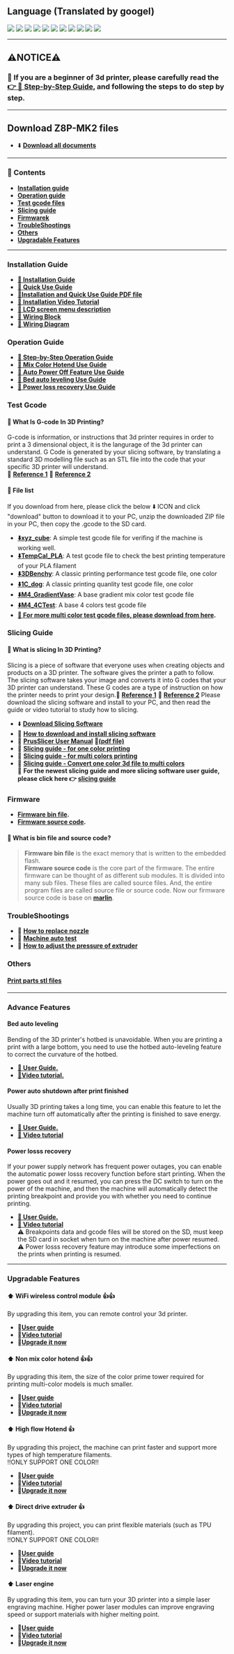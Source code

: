 ## Language (Translated by googel)
[![](../lanpic/ES.png)](https://github-com.translate.goog/ZONESTAR3D/Z8P/tree/main/Z8P-MK2?_x_tr_sl=en&_x_tr_tl=es)
[![](../lanpic/PT.png)](https://github-com.translate.goog/ZONESTAR3D/Z8P/tree/main/Z8P-MK2?_x_tr_sl=en&_x_tr_tl=pt)
[![](../lanpic/FR.png)](https://github-com.translate.goog/ZONESTAR3D/Z8P/tree/main/Z8P-MK2?_x_tr_sl=en&_x_tr_tl=fr)
[![](../lanpic/RU.png)](https://github-com.translate.goog/ZONESTAR3D/Z8P/tree/main/Z8P-MK2?_x_tr_sl=en&_x_tr_tl=ru)
[![](../lanpic/IT.png)](https://github-com.translate.goog/ZONESTAR3D/Z8P/tree/main/Z8P-MK2?_x_tr_sl=en&_x_tr_tl=it)
[![](../lanpic/DE.png)](https://github-com.translate.goog/ZONESTAR3D/Z8P/tree/main/Z8P-MK2?_x_tr_sl=en&_x_tr_tl=de)
[![](../lanpic/PL.png)](https://github-com.translate.goog/ZONESTAR3D/Z8P/tree/main/Z8P-MK2?_x_tr_sl=en&_x_tr_tl=pl)
[![](../lanpic/KR.png)](https://github-com.translate.goog/ZONESTAR3D/Z8P/tree/main/Z8P-MK2?_x_tr_sl=en&_x_tr_tl=ko)
[![](../lanpic/JP.png)](https://github-com.translate.goog/ZONESTAR3D/Z8P/tree/main/Z8P-MK2?_x_tr_sl=en&_x_tr_tl=ja)
[![](../lanpic/SA.png)](https://github-com.translate.goog/ZONESTAR3D/Z8P/tree/main/Z8P-MK2?_x_tr_sl=en&_x_tr_tl=ar)
[![](../lanpic/CN.png)](https://github-com.translate.goog/ZONESTAR3D/Z8P/tree/main/Z8P-MK2?_x_tr_sl=en&_x_tr_tl=zh-CN)

------
## :warning:NOTICE:warning:
### :loudspeaker: If you are a beginner of 3d printer, please carefully read the [:point_right: :book: Step-by-Step Guide](./step_by_step.md), and following the steps to do step by step.    

------
## Download Z8P-MK2 files
- :arrow_down: [**Download all documents**]()  

------
### :book: Contents
- **[Installation guide](#installation-guide)**  
- **[Operation guide](#operation-guide)**  
- **[Test gcode files](#test-gcode)**
- **[Slicing guide](#slicing-guide)**
- **[Firmwarek](#firmware)**
- **[TroubleShootings](#troubleshootings)**
- **[Others](#print-parts-stl-files)**
- **[Upgradable Features](#upgradable-features)**

-----
### Installation Guide
- **[:book: Installation Guide](./1-Installation_Guide/readme.md)** 
- **[:book: Quick Use Guide](./2-Operation_Guide/readme.md)** 
- **[:blue_book:Installation and Quick Use Guide PDF file](./Z8PMK2_Installation_and_quick_use_guide.pdf)**
- **[:movie_camera: Installation Video Tutorial](https://youtu.be/Xa3Q1m6HbDI)** 
- **[:book: LCD screen menu description]()**
- **[:art: Wiring Block](./1-Installation_Guide/Z8PMK2_Wiring_Block.jpg)**
- **[:art: Wiring Diagram](./1-Installation_Guide/Z8PM4-MK2_Wiring_Diagram.jpg)**

### Operation Guide
- **[:book: Step-by-Step Operation Guide](./Z8PM4-Step-by-step-guide.md)**   
- **[:book: Mix Color Hotend Use Guide](./mix-color-hotend-use-guide.md)**
- **[:book: Auto Power Off Feature Use Guide](#power-auto-shutdown-after-print-finished)**
- **[:book: Bed auto leveling Use Guide](#bed-auto-leveling)**
- **[:book: Power loss recovery Use Guide](#power-losss-recovery)**

### Test Gcode
#### :pencil: What Is G-code In 3D Printing?
G-code is information, or instructions that 3d printer requires in order to print a 3 dimensional object, it is the langurage of the 3d printer can understand. G Code is generated by your slicing software, by translating a standard 3D modelling file such as an STL file into the code that your specific 3D printer will understand.    
:page_with_curl: [**Reference 1**](https://beginner3dprinting.com/what-is-g-code-in-3d-printing/)  :page_with_curl: [**Reference 2**](https://www.reprap.org/wiki/G-code)     
#### :book: File list
If you download from here, please click the below :arrow_down: ICON and click "download" button to download it to your PC, unzip the downloaded ZIP file in your PC, then copy the .gcode to the SD card.
- **[:arrow_down:xyz_cube](./3-TestGcode//xyz_cube.zip)**:           A simple test gcode file for verifing if the machine is working well.  
- **[:arrow_down:TempCal_PLA](./3-TestGcode//TempCal_PLA.zip)**:        A test gcode file to check the best printing temperature of your PLA filament
- **[:arrow_down:3DBenchy](./3-TestGcode/3DBenchy.zip)**:        A classic printing performance test gcode file, one color
- **[:arrow_down:1C_dog](./3-TestGcode/dog.zip)**:             A classic printing quanlity test gcode file, one color
- **[:arrow_down:M4_GradientVase](./3-TestGcode/M4_GradientVase.zip)**:  A base gradient mix color test gcode file
- **[:arrow_down:M4_4CTest](./3-TestGcode/M4_4CTest.zip)**:  A base 4 colors test gcode file
- **[:file_folder: For more multi color test gcode files, please download from here](https://github.com/ZONESTAR3D/Slicing-Guide/tree/master/PrusaSlicer/test_gcode/M4/readme.md).**

### Slicing Guide
#### :pencil: What is slicing In 3D Printing?
Slicing is a piece of software that everyone uses when creating objects and products on a 3D printer. The software gives the printer a path to follow. The slicing software takes your image and converts it into G codes that your 3D printer can understand. These G codes are a type of instruction on how the printer needs to print your design.:page_with_curl: [**Reference 1**](https://loveandrobots.com/what-is-slicing-in-3d-printing/)  :page_with_curl: [**Reference 2**](https://en.wikipedia.org/wiki/Slicer_(3D_printing))     
Please download the slicing software and install to your PC, and then read the guide or video tutorial to study how to slicing.
- :arrow_down: [**Download Slicing Software**](https://github.com/ZONESTAR3D/Slicing-Guide)
- :movie_camera: [**How to download and install slicing software**](https://youtu.be/SgyXD-kQIeo)  
- :book: [**PrusSlicer User Manual**](./4.Slicing/readme.md)  :blue_book:[**(pdf file)**](./4.Slicing/readme.pdf)  
- :movie_camera: [**Slicing guide - for one color printing**](https://youtu.be/SgyXD-kQIeo4)  
- :movie_camera: [**Slicing guide - for multi colors printing**](https://youtu.be/AIKrszmxvE4)    
- :movie_camera: [**Slicing guide - Convert one color 3d file to multi colors**](https://youtu.be/2LJu4G0T4Zg)    
:star2: **For the newest slicing guide and more slicing software user guide, please click here :point_right: [slicing guide](https://github.com/ZONESTAR3D/Slicing-Guide)**

### Firmware
- **[Firmware bin file]().**  
- **[Firmware source code]().**
#### :pencil: What is bin file and source code?
> **Firmware bin file** is the exact memory that is written to the embedded flash.  
> **Firmware source code** is the core part of the firmware. The entire firmware can be thought of as different sub modules. It is divided into many sub files. These files are called source files. And, the entire program files are called source file or source code. Now our firmware source code is base on [**marlin**](https://www.marlinfw.org).

### TroubleShootings
- :movie_camera: [**How to replace nozzle**](https://youtu.be/N3-aCQg5XYI)
- :movie_camera: [**Machine auto test**](https://youtu.be/Mf92BlmKA0A)
- :movie_camera: [**How to adjust the pressure of extruder**](https://youtu.be/UYairVqN7H0)    

### Others
#### [Print parts stl files](./7.Others/Parts_stl_file/readme.md)

----
### Advance Features
#### Bed auto leveling
Bending of the 3D printer's hotbed is unavoidable. When you are printing a print with a large bottom, you need to use the hotbed auto-leveling feature to correct the curvature of the hotbed.   
- **[:book: User Guide.]()** 
- **[:movie_camera:Video tutorial.](https://youtu.be/Zoyl6PybsUk)**
#### Power auto shutdown after print finished
Usually 3D printing takes a long time, you can enable this feature to let the machine turn off automatically after the printing is finished to save energy.   
- **[:book: User Guide.]()** 
- **[:movie_camera: Video tutorial](https://youtu.be/SJLpmJL-tG4)**      
#### Power losss recovery 
If your power supply network has frequent power outages, you can enable the automatic power losss recovery function before start printing. When the power goes out and it resumed, you can press the DC switch to turn on the power of the machine, and then the machine will automatically detect the printing breakpoint and provide you with whether you need to continue printing. 
- **[:book: User Guide.]()** 
- **[:movie_camera: Video tutorial](https://youtu.be/f-PpasByiiE)**     
  :warning: Breakpoints data and gcode files will be stored on the SD, must keep the SD card in socket when turn on the machine after power resumed.       
  :warning: Power losss recovery feature may introduce some imperfections on the prints when printing is resumed.

------
### Upgradable Features
#### :arrow_up: WiFi wireless control module :+1::+1:
By upgrading this item, you can remote control your 3d printer.    
- :book:**[User guide]()**    
- :movie_camera:**[Video tutorial]()**
- :gift:**[Upgrade it now]()**

#### :arrow_up: Non mix color hotend :+1::+1:
By upgrading this item, the size of the color prime tower required for printing multi-color models is much smaller.     
- :book:**[User guide]()**    
- :movie_camera:**[Video tutorial]()**
- :gift:**[Upgrade it now]()**

#### :arrow_up: High flow Hotend :+1:
By upgrading this project, the machine can print faster and support more types of high temperature filaments.      
!!ONLY SUPPORT ONE COLOR!!    
- :book:**[User guide]()**    
- :movie_camera:**[Video tutorial]()**
- :gift:**[Upgrade it now]()**

#### :arrow_up: Direct drive extruder :+1:
By upgrading this project, you can print flexible materials (such as TPU filament).    
!!ONLY SUPPORT ONE COLOR!!     
- :book:**[User guide]()**    
- :movie_camera:**[Video tutorial](https://youtu.be/7aF-C7VgDZY)**
- :gift:**[Upgrade it now]()**


#### :arrow_up: Laser engine
By upgrading this item, you can turn your 3D printer into a simple laser engraving machine. Higher power laser modules can improve engraving speed or support materials with higher melting point.    
- :book:**[User guide]()**    
- :movie_camera:**[Video tutorial]()**
- :gift:**[Upgrade it now]()**
 

